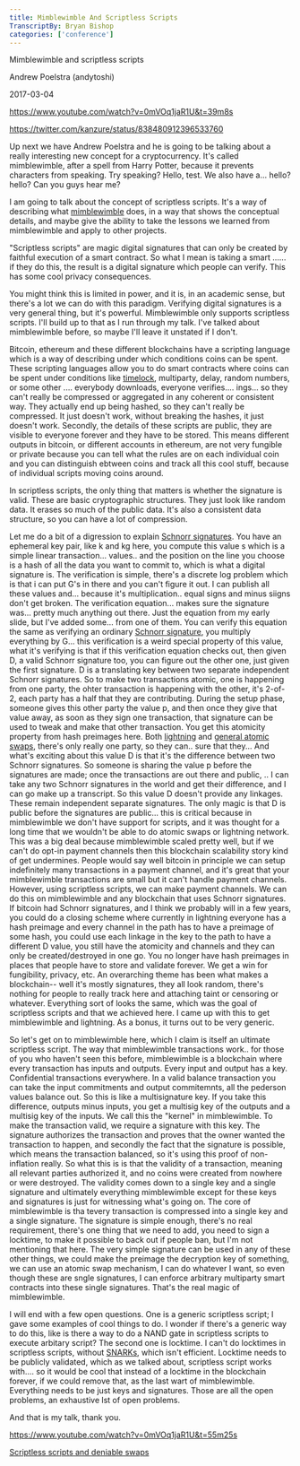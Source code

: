```yaml
---
title: Mimblewimble And Scriptless Scripts
TranscriptBy: Bryan Bishop
categories: ['conference']
---
```


Mimblewimble and scriptless scripts

Andrew Poelstra (andytoshi)

2017-03-04

<https://www.youtube.com/watch?v=0mVOq1jaR1U&t=39m8s>

<https://twitter.com/kanzure/status/838480912396533760>

Up next we have Andrew Poelstra and he is going to be talking about a really interesting new concept for a cryptocurrency. It's called mimblewimble, after a spell from Harry Potter, because it prevents characters from speaking. Try speaking? Hello, test. We also have a... hello? hello? Can you guys hear me?

I am going to talk about the concept of scriptless scripts. It's a way of describing what <a href="http://diyhpl.us/wiki/transcripts/sf-bitcoin-meetup/2016-11-21-mimblewimble/">mimblewimble</a> does, in a way that shows the conceptual details, and maybe give the ability to take the lessons we learned from mimblewimble and apply to other projects.

"Scriptless scripts" are magic digital signatures that can only be created by faithful execution of a smart contract. So what I mean is taking a smart ...... if they do this, the result is a digital signature which people can verify. This has some cool privacy consequences.

You might think this is limited in power, and it is, in an academic sense, but there's a lot we can do with this paradigm. Verifying digital signatures is a very general thing, but it's powerful. Mimblewimble only supports scriptless scripts. I'll build up to that as I run through my talk. I've talked about mimblewimble before, so maybe I'll leave it unstated if I don't.

Bitcoin, ethereum and these different blockchains have a scripting language which is a way of describing under which conditions coins can be spent. These scripting languages allow you to do smart contracts where coins can be spent under conditions like <a href="https://en.bitcoin.it/wiki/Timelock">timelock</a>, multiparty, delay, random numbers, or some other .... everybody downloads, everyone verifies.... ings... so they can't really be compressed or aggregated in any coherent or consistent way. They actually end up being hashed, so they can't really be compressed. It just doesn't work, without breaking the hashes, it just doesn't work. Secondly, the details of these scripts are public, they are visible to everyone forever and they have to be stored. This means different outputs in bitcoin, or different accounts in ethereum, are not very fungible or private because you can tell what the rules are on each individual coin and you can distinguish ebtween coins and track all this cool stuff, because of individual scripts moving coins around.

In scriptless scripts, the only thing that matters is whether the signature is valid. These are basic cryptographic structures. They just look like random data. It erases so much of the public data. It's also a consistent data structure, so you can have a lot of compression.

Let me do a bit of a digression to explain <a href="http://diyhpl.us/wiki/transcripts/scalingbitcoin/milan/schnorr-signatures/">Schnorr signatures</a>. You have an ephemeral key pair, like k and kg here, you compute this value s which is a simple linear transaction... values.. and the position on the line you choose is a hash of all the data you want to commit to, which is what a digital signature is. The verification is simple, there's a discrete log problem which is that i can put G's in there and you can't figure it out. I can publish all these values and... because it's multiplication.. equal signs and minus siigns don't get broken. The verification equation... makes sure the signature was... pretty much anything out there. Just the equation from my early slide, but I've added some... from one of them. You can verify this equation the same as verifying an ordinary <a href="http://diyhpl.us/wiki/transcripts/blockchain-protocol-analysis-security-engineering/2018/schnorr-signatures-for-bitcoin-challenges-opportunities/">Schnorr signature</a>, you multiply everything by G... this verification is a weird special property of this value, what it's verifying is that if this verification equation checks out, then given D, a valid Schnorr signature too, you can figure out the other one, just given the first signature. D is a translating key between two separate independent Schnorr signatures. So to make two transactions atomic, one is happening from one party, the ohter transaction is happening with the other, it's 2-of-2, each party has a half that they are contributing. During the setup phase, someone gives this other party the value p, and then once they give that value away, as soon as they sign one transaction, that signature can be used to tweak and make that other transaction. You get this atomicity property from hash preimages here. Both <a href="https://lightning.network/">lightning</a> and <a href="https://en.bitcoin.it/wiki/Atomic_cross-chain_trading">general atomic swaps</a>, there's only really one party, so they can.. sure that they... And what's exciting about this value D is that it's the difference between two Schnorr signatures. So someone is sharing the value p before the signatures are made; once the transactions are out there and public, .. I can take any two Schnorr signatures in the world and get their difference, and I can go make up a transcript. So this value D doesn't provide any linkages. These remain independent separate signatures. The only magic is that D is public before the signatures are public... this is critical because in mimblewimble we don't have support for scripts, and it was thought for a long time that we wouldn't be able to do atomic swaps or lightning network. This was a big deal because mimblewimble scaled pretty well, but if we can't do opt-in payment channels then this blockchain scalability story kind of get undermines. People would say well bitcoin in principle we can setup indefinitely many transactions in a payment channel, and it's great that your mimblewimble transactions are small but it can't handle payment channels. However, using scriptless scripts, we can make payment channels. We can do this on mimblewimble and any blockchain that uses Schnorr signatures. If bitcoin had Schnorr signatures, and I think we probably will in a few years, you could do a closing scheme where currently in lightning everyone has a hash preimage and every channel in the path has to have a preimage of some hash, you could use each linkage in the key to the path to have a different D value, you still have the atomicity and channels and they can only be created/destroyed in one go. You no longer have hash preimages in places that people have to store and validate forever. We get a win for fungibility, privacy, etc. An overarching theme has been what makes a blockchain-- well it's mostly signatures, they all look random, there's nothing for people to really track here and attaching taint or censoring or whatever. Everything sort of looks the same, which was the goal of scriptless scripts and that we achieved here. I came up with this to get mimblewimble and lightning. As a bonus, it turns out to be very generic.

So let's get on to mimblewimble here, which I claim is itself an ultimate scriptless script. The way that mimblewimble transactions work.. for those of you who haven't seen this before, mimblewimble is a blockchain where every transaction has inputs and outputs. Every input and output has a key. Confidential transactions everywhere. In a valid balance transaction you can take the input commitments and output commitemnts, all the pederson values balance out. So this is like a multisignature key. If you take this difference, outputs minus inputs, you get a multisig key of the outputs and a multisig key of the inputs. We call this the "kernel" in mimblewimble. To make the transaction valid, we require a signature with this key. The signature authorizes the transaction and proves that the owner wanted the transaction to happen, and secondly the fact that the signature is possible, which means the transaction balanced, so it's using this proof of non-inflation really. So what this is is that the validity of a transaction, meaning all relevant parties authorized it, and no coins were created from nowhere or were destroyed. The validity comes down to a single key and a single signature and ultimately everything mimblewimble except for these keys and signatures is just for witnessing what's going on. The core of mimblewimble is tha tevery transaction is compressed into a single key and a single signature. The signature is simple enough, there's no real requirement, there's one thing that we need to add, you need to sign a locktime, to make it possible to back out if people ban, but I'm not mentioning that here. The very simple signature can be used in any of these other things, we could make the preimage the decryption key of something, we can use an atomic swap mechanism, I can do whatever I want, so even though these are sngle signatures, I can enforce arbitrary multiparty smart contracts into these single signatures. That's the real magic of mimblewimble.

I will end with a few open questions. One is a generic scriptless script; I gave some examples of cool things to do. I wonder if there's a generic way to do this, like is there a way to do a NAND gate in scriptless scripts to execute arbitary script? The second one is locktime. I can't do locktimes in scriptless scripts, without <a href="http://diyhpl.us/diyhpluswiki/transcripts/simons-institute/snarks-and-their-practical-applications/">SNARKs</a>, which isn't efficient. Locktime needs to be publicly validated, which as we talked about, scriptless script works with.... so it would be cool that instead of a locktime in the blockchain forever, if we could remove that, as the last wart of mimblewimble. Everything needs to be just keys and signatures. Those are all the open problems, an exhaustive lst of open problems.

And that is my talk, thank you.

<https://www.youtube.com/watch?v=0mVOq1jaR1U&t=55m25s>

[Scriptless scripts and deniable swaps](https://lists.launchpad.net/mimblewimble/msg00036.html)
